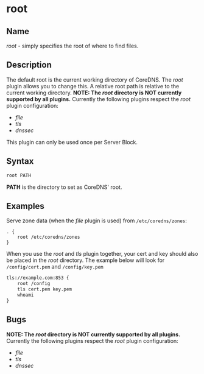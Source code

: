 # root

## Name

*root* - simply specifies the root of where to find files. 

## Description

The default root is the current working directory of CoreDNS. The *root* plugin allows you to change
this. A relative root path is relative to the current working directory. 
**NOTE: The *root* directory is NOT currently supported by all plugins.** 
Currently the following plugins respect the *root* plugin configuration:

* *file*
* *tls*
* *dnssec*

This plugin can only be used once per Server Block. 

## Syntax

~~~ txt
root PATH
~~~

**PATH** is the directory to set as CoreDNS' root.

## Examples

Serve zone data (when the *file* plugin is used) from `/etc/coredns/zones`:

~~~ corefile
. {
    root /etc/coredns/zones
}
~~~

When you use the *root* and *tls* plugin together, your cert and key should also be placed in the *root* directory.
The example below will look for `/config/cert.pem` and `/config/key.pem`

~~~ txt
tls://example.com:853 {
    root /config
    tls cert.pem key.pem
    whoami
}
~~~

## Bugs

**NOTE: The *root* directory is NOT currently supported by all plugins.** 
Currently the following plugins respect the *root* plugin configuration:

* *file*
* *tls*
* *dnssec*

